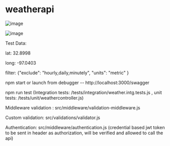 # weatherapi

![image](https://github.com/sairapaka09/weatherapi/assets/149530886/3149799b-ff50-43b5-9d9c-f9ab09ea7e1c)

![image](https://github.com/sairapaka09/weatherapi/assets/149530886/394ba943-8439-4ce9-98b2-91913a287ee1)

Test Data:

lat: 32.8998

long: -97.0403

filter: {"exclude": "hourly,daily,minutely", "units": "metric" }

npm start or launch from debugger -- http://localhost:3000/swagger

npm run test (Integration tests: /tests/integration/weather.intg.tests.js , unit tests: /tests/unit/weathercontroller.js)

Middleware validation : src/middleware/validation-middleware.js

Custom validation: src/validations/validator.js

Authentication: src/middleware/authentication.js (credential based jwt token to be sent in header as authorization, will be verified and allowed to call the api)
